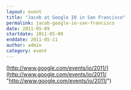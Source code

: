 ```yaml
---
layout: event
title: "Jacob at Google IO in San Francisco"
permalink: jacob-google-io-san-francisco
date: 2011-05-09
startdate: 2011-05-09
enddate: 2011-05-11
author: admin
category: event
---
```


[http://www.google.com/events/io/2011/](http://www.google.com/events/io/2011/ "http://www.google.com/events/io/2011/")

